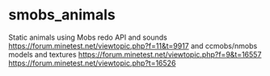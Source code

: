 # smobs_animals

Static animals using 
Mobs redo API and sounds
https://forum.minetest.net/viewtopic.php?f=11&t=9917
and 
ccmobs/nmobs models and textures
https://forum.minetest.net/viewtopic.php?f=9&t=16557
https://forum.minetest.net/viewtopic.php?t=16526